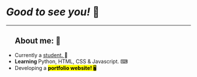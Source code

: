 <!DOCTYPE html>

<html>
<body>

<h1> <i> Good to see you! </i> 👋 </h1>
<hr>
<ul> <h2> <b> About me: 💬 </b> </h2>
<li> Currently a <ins> student. </ins> 📖 </li>
<li> <b> Learning </b> Python, HTML, CSS & Javascript. ⌨ </li>
<li> Developing a <mark> <b> portfolio website! </b> <mark> 🖥 </li>
<br>
</html>

